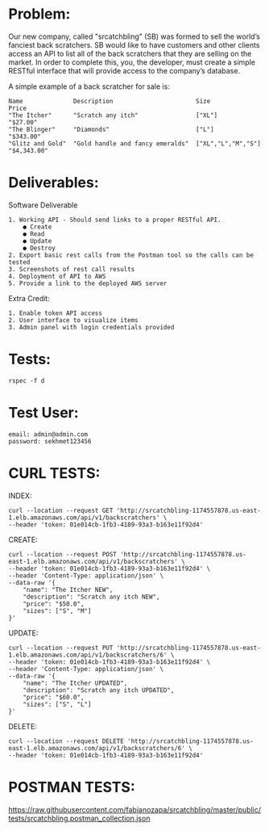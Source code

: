# Problem:
Our new company, called "srcatchbling" (SB) was formed to sell the world’s fanciest back scratchers. SB would like to have customers and other clients access an API to list all of the back scratchers that they are selling on the market. In order to complete this, you, the developer, must create a simple RESTful interface that will provide access to the company’s
database.

A simple example of a back scratcher for sale is:
```
Name              Description                       Size                Price
"The Itcher"      "Scratch any itch"                ["XL"]              "$27.00"
"The Blinger"     "Diamonds"                        ["L"]               "$343.00"
"Glitz and Gold"  "Gold handle and fancy emeralds"  ["XL","L","M","S"]  "$4,343.00"
```
# Deliverables:
Software Deliverable
```
1. Working API - Should send links to a proper RESTful API.
    ● Create
    ● Read
    ● Update
    ● Destroy
2. Export basic rest calls from the Postman tool so the calls can be tested
3. Screenshots of rest call results
4. Deployment of API to AWS
5. Provide a link to the deployed AWS server
```

Extra Credit:
```
1. Enable token API access
2. User interface to visualize items
3. Admin panel with login credentials provided
```

# Tests:
```
rspec -f d
```

# Test User:
```
email: admin@admin.com
password: sekhmet123456
```

# CURL TESTS:
INDEX:
```
curl --location --request GET 'http://srcatchbling-1174557878.us-east-1.elb.amazonaws.com/api/v1/backscratchers' \
--header 'token: 01e014cb-1fb3-4189-93a3-b163e11f92d4'
```

CREATE:
```
curl --location --request POST 'http://srcatchbling-1174557878.us-east-1.elb.amazonaws.com/api/v1/backscratchers' \
--header 'token: 01e014cb-1fb3-4189-93a3-b163e11f92d4' \
--header 'Content-Type: application/json' \
--data-raw '{
    "name": "The Itcher NEW",
    "description": "Scratch any itch NEW",
    "price": "$50.0",
    "sizes": ["S", "M"]
}'
```

UPDATE:
```
curl --location --request PUT 'http://srcatchbling-1174557878.us-east-1.elb.amazonaws.com/api/v1/backscratchers/6' \
--header 'token: 01e014cb-1fb3-4189-93a3-b163e11f92d4' \
--header 'Content-Type: application/json' \
--data-raw '{
    "name": "The Itcher UPDATED",
    "description": "Scratch any itch UPDATED",
    "price": "$60.0",
    "sizes": ["S", "L"]
}'
```

DELETE:
```
curl --location --request DELETE 'http://srcatchbling-1174557878.us-east-1.elb.amazonaws.com/api/v1/backscratchers/6' \
--header 'token: 01e014cb-1fb3-4189-93a3-b163e11f92d4'
```

# POSTMAN TESTS:
https://raw.githubusercontent.com/fabianozapa/srcatchbling/master/public/tests/srcatchbling.postman_collection.json
